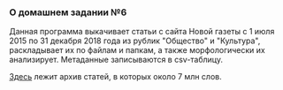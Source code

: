 ### О домашнем задании №6
Данная программа выкачивает статьи с сайта Новой газеты с 1 июля 2015 по 31 декабря 2018 года из рублик "Общество" и "Культура", раскладывает их по файлам и папкам, а также морфологически их анализирует. Метаданные записываются в csv-таблицу. 

[Здесь](https://drive.google.com/file/d/1bReP09z4MHshbN1XwB5ddqpTnIbWtv6b/view?usp=sharing) лежит архив статей, в которых около 7 млн слов.  
